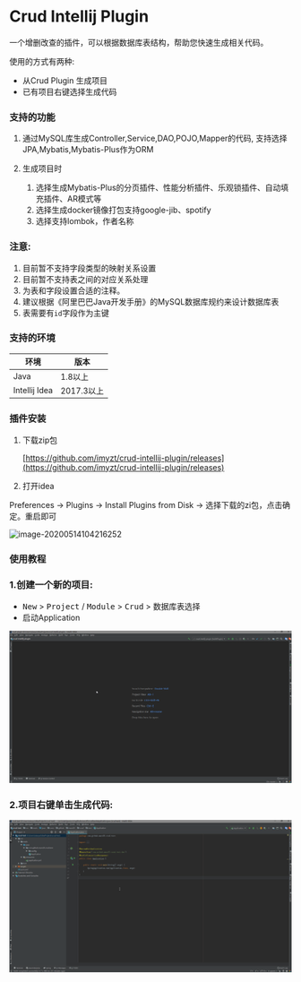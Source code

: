 Crud Intellij Plugin
===============

一个增删改查的插件，可以根据数据库表结构，帮助您快速生成相关代码。

使用的方式有两种: 

- 从Crud Plugin 生成项目
- 已有项目右键选择生成代码



### 支持的功能

1. 通过MySQL库生成Controller,Service,DAO,POJO,Mapper的代码, 支持选择JPA,Mybatis,Mybatis-Plus作为ORM  

2. 生成项目时  
   1. 选择生成Mybatis-Plus的分页插件、性能分析插件、乐观锁插件、自动填充插件、AR模式等
   2. 选择生成docker镜像打包支持google-jib、spotify
   3. 选择支持lombok，作者名称

   



### 注意: 

1. 目前暂不支持字段类型的映射关系设置
2. 目前暂不支持表之间的对应关系处理
3. 为表和字段设置合适的注释。
4. 建议根据《阿里巴巴Java开发手册》的MySQL数据库规约来设计数据库表
5. 表需要有`id`字段作为主键



### 支持的环境

| 环境          | 版本       |
| ------------- | ---------- |
| Java          | 1.8以上    |
| Intellij Idea | 2017.3以上 |



### 插件安装



1. 下载zip包

   [https://github.com/imyzt/crud-intellij-plugin/releases](https://github.com/imyzt/crud-intellij-plugin/releases)

2. 打开idea

Preferences -> Plugins -> Install Plugins from Disk -> 选择下载的zi包，点击确定。重启即可

![image-20200514104216252](http://blog.imyzt.top/upload/2020/05/3sj9jedo0gh7toa03fgdp3p3gl.png)





### 使用教程

### 1.创建一个新的项目:

  - <kbd>New</kbd> > <kbd>Project</kbd> / <kbd>Module</kbd> > <kbd>Crud</kbd> > <kbd>数据库表选择</kbd>
  - 启动Application

![image](https://raw.githubusercontent.com/mars05/static/master/image/crud3.gif)

### 2.项目右键单击生成代码:

![image](https://raw.githubusercontent.com/mars05/static/master/image/crud4.gif)
